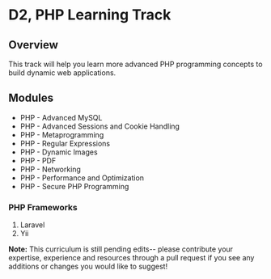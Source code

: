 # D2, PHP Learning Track

## Overview

This track will help you learn more advanced PHP programming concepts to build dynamic web applications.


## Modules

* PHP - Advanced MySQL
* PHP - Advanced Sessions and Cookie Handling
* PHP - Metaprogramming
* PHP - Regular Expressions
* PHP - Dynamic Images
* PHP - PDF
* PHP - Networking
* PHP - Performance and Optimization
* PHP - Secure PHP Programming

### PHP Frameworks
1. Laravel
2. Yii

**Note:** This curriculum is still pending edits-- please contribute your expertise, experience and resources through a pull request if you see any additions or changes you would like to suggest!